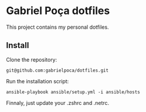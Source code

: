 # Gabriel Poça dotfiles

This project contains my personal dotfiles.

## Install

Clone the repository:

    git@github.com:gabrielpoca/dotfiles.git

Run the installation script:

    ansible-playbook ansible/setup.yml -i ansible/hosts

Finnaly, just update your .zshrc and .netrc.
